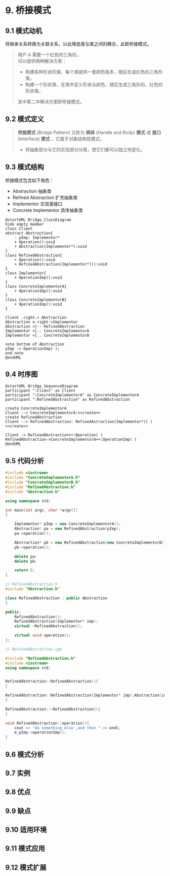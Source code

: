 # 9. 桥接模式

## 9.1 模式动机

将继承关系转换为关联关系，以此降低类与类之间的耦合，此即桥接模式。  

> 用户 A 需要一个红色的三角形。  
> 可以提供两种解决方案：  
>  
> * 构建各种形状的类，每个类提供一套颜色版本，随后生成红色的三角形类。  
> * 构建一个形状类，在类中定义形状与颜色，随后生成三角形的、红色的形状类。  
>  
> 其中第二中解决方案即桥接模式。  

## 9.2 模式定义

> **桥接模式** (Bridge Pattern) 又称为 **柄体** (Handle and Body) **模式** 或 **接口** (Interface) **模式** ，它属于对象结构性模式。  
>  
> * 将抽象部分与它的实现部分分离，使它们都可以独立地变化。  

## 9.3 模式结构

桥接模式包含如下角色：  

* Abstraction 抽象类
* Refined Abstraction 扩充抽象类
* Implementor 实现类接口
* Concrete Implementor 具体抽象类

```PlantUML
@startUML Bridge_ClassDiagram
hide empty member
class Client
abstract Abstraction{
    - pImp: Implementor*
    + Operation():void
    + Abstraction(Implementor*):void
}
class RefinedAbstraction{
    + Operation():void
    + RefinedAbstraction(Implementor*)():void
}
class Implementor{
    + OperationImp():void
}
class ConcreteImplementorA{
    + OperationImp():void
}
class ConcreteImplementorB{
    + OperationImp():void
}

Client .right.> Abstraction
Abstraction o-right->Implementor
Abstraction <|-- RefinedAbstraction
Implementor <|.. ConcreteImplementorA
Implementor <|.. ConcreteImplementorB

note bottom of Abstraction
pImp -> OperationImp( );
end note
@endUML
```

## 9.4 时序图

```PlantUML
@startUML Bridge_SequenceDiagram
participant ":Client" as Client
participant ":ConcreteImplementorA" as ConcreteImplementorA
participant ":RefinedAbstraction" as RefinedAbstraction

create ConcreteImplementorA
Client --> ConcreteImplementorA:<<create>>
create RefinedAbstraction
Client --> RefinedAbstraction: RefinedAstraction(Implementor*)( )<<create>>

Client -> RefinedAbstraction++:Operation( )
RefinedAbstraction->ConcreteImplementorA++:OperationImp( )
@endUML
```

## 9.5 代码分析

```C++
#include <iostream>
#include "ConcreteImplementorA.h"
#include "ConcreteImplementorB.h"
#include "RefinedAbstraction.h"
#include "Abstraction.h"

using namespace std;

int main(int argc, char *argv[])
{

    Implementor* pImp = new ConcreteImplementorA();
    Abstraction* pa = new RefinedAbstraction(pImp);
    pa->operation();

    Abstraction* pb = new RefinedAbstraction(new ConcreteImplementorB());
    pb->operation();

    delete pa;
    delete pb;

    return 0;
}
```

```C++
// RefinedAbstraction.h
#include "Abstraction.h"

class RefinedAbstraction : public Abstraction
{

public:
    RefinedAbstraction();
    RefinedAbstraction(Implementor* imp);
    virtual ~RefinedAbstraction();

    virtual void operation();
};
```

```C++
// RefinedAbstraction.cpp

#include "RefinedAbstraction.h"
#include <iostream>
using namespace std;


RefinedAbstraction::RefinedAbstraction(){
}

RefinedAbstraction::RefinedAbstraction(Implementor* imp):Abstraction(imp){
}

RefinedAbstraction::~RefinedAbstraction(){
}

void RefinedAbstraction::operation(){
    cout << "do something else ,and then " << endl;
    m_pImp->operationImp();
} 
```

## 9.6 模式分析

## 9.7 实例

## 9.8 优点

## 9.9 缺点

## 9.10 适用环境

## 9.11 模式应用

## 9.12 模式扩展
